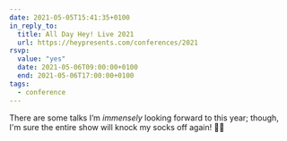 ```yaml
---
date: 2021-05-05T15:41:35+0100
in_reply_to:
  title: All Day Hey! Live 2021
  url: https://heypresents.com/conferences/2021
rsvp:
  value: "yes"
  date: 2021-05-06T09:00:00+0100
  end: 2021-05-06T17:00:00+0100
tags:
  - conference
---
```


There are some talks I’m *immensely* looking forward to this year; though, I'm sure the entire show will knock my socks off again! 🧦💨
